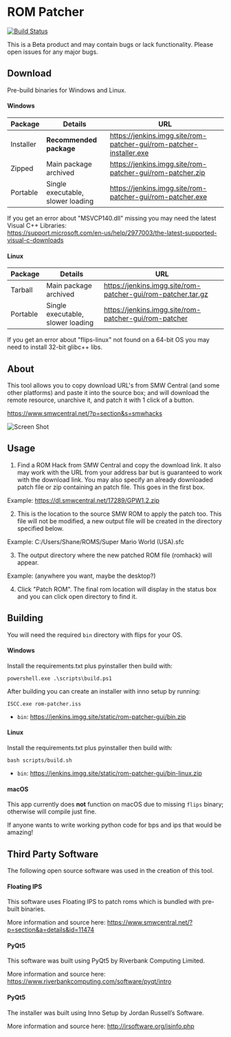 # ROM Patcher

[![Build Status](https://build.cssnr.com/buildStatus/icon?job=rom-patcher%20Release%20Builder%20Master)](https://build.cssnr.com/job/rom-patcher%20Release%20Builder%20Master)

This is a Beta product and may contain bugs or lack functionality. Please open issues for any major bugs.

## Download

Pre-build binaries for Windows and Linux. 

#### Windows

| Package | Details | URL |
| --- | --- | --- |
| Installer | **Recommended package** | https://jenkins.imgg.site/rom-patcher-gui/rom-patcher-installer.exe |
| Zipped | Main package archived | https://jenkins.imgg.site/rom-patcher-gui/rom-patcher.zip |
| Portable | Single executable, slower loading | https://jenkins.imgg.site/rom-patcher-gui/rom-patcher.exe |

If you get an error about "MSVCP140.dll" missing you may need the latest Visual C++ Libraries:  
https://support.microsoft.com/en-us/help/2977003/the-latest-supported-visual-c-downloads  

#### Linux
 
| Package | Details | URL |
| --- | --- | --- |
| Tarball | Main package archived | https://jenkins.imgg.site/rom-patcher-gui/rom-patcher.tar.gz |
| Portable | Single executable, slower loading | https://jenkins.imgg.site/rom-patcher-gui/rom-patcher |

If you get an error about "flips-linux" not found on a 64-bit OS you may need to install 32-bit glibc++ libs.

## About

This tool allows you to copy download URL's from SMW Central (and some other platforms) and paste it into the source box; and will download the remote resource, unarchive it, and patch it with 1 click of a button.

https://www.smwcentral.net/?p=section&s=smwhacks

![Screen Shot](https://i.imgur.com/zSej6xD.jpg)

## Usage

1. Find a ROM Hack from SMW Central and copy the download link. It also may work with the URL from your address bar but is guaranteed to work with the download link. You may also specify an already downloaded patch file or zip containing an patch file. This goes in the first box.

Example: https://dl.smwcentral.net/17289/GPW1.2.zip

2. This is the location to the source SMW ROM to apply the patch too. This file will not be modified, a new output file will be created in the directory specified below.

Example: C:/Users/Shane/ROMS/Super Mario World (USA).sfc

3. The output directory where the new patched ROM file (romhack) will appear.

Example: (anywhere you want, maybe the desktop?)

4. Click "Patch ROM". The final rom location will display in the status box and you can click open directory to find it.

## Building

You will need the required `bin` directory with flips for your OS.

#### Windows

Install the requirements.txt plus pyinstaller then build with:
```
powershell.exe .\scripts\build.ps1
```

After building you can create an installer with inno setup by running:
```
ISCC.exe rom-patcher.iss
```

- `bin`: https://jenkins.imgg.site/static/rom-patcher-gui/bin.zip

#### Linux

Install the requirements.txt plus pyinstaller then build with:  
```
bash scripts/build.sh
```

- `bin`: https://jenkins.imgg.site/static/rom-patcher-gui/bin-linux.zip

#### macOS

This app currently does **not** function on macOS due to missing `flips` binary; otherwise will compile just fine.

If anyone wants to write working python code for bps and ips that would be amazing!

## Third Party Software

The following open source software was used in the creation of this tool.

#### Floating IPS

This software uses Floating IPS to patch roms which is bundled with pre-built binaries.

More information and source here: https://www.smwcentral.net/?p=section&a=details&id=11474

#### PyQt5

This software was built using PyQt5 by Riverbank Computing Limited.

More information and source here: https://www.riverbankcomputing.com/software/pyqt/intro

#### PyQt5

The installer was built using Inno Setup by Jordan Russell’s Software.

More information and source here: http://jrsoftware.org/isinfo.php

